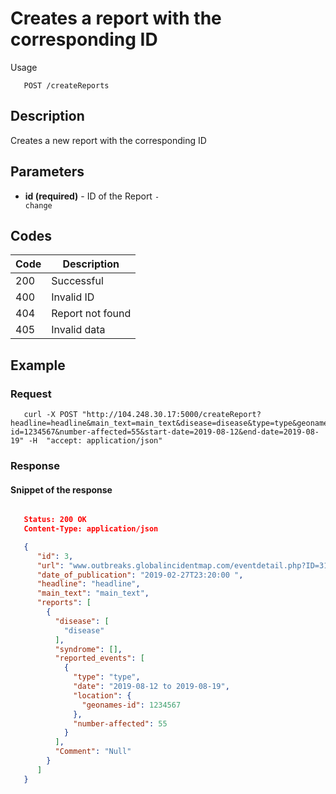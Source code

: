 # Creates a report with the corresponding ID

Usage
```
   POST /createReports
```
## Description
Creates a new report with the corresponding ID

## Parameters
- **id (required)** - ID of the Report <code>- change</code>

## Codes

| Code | Description |
| ---- | ---------- |
| 200  | Successful |
| 400  | Invalid ID |
| 404  | Report not found |
| 405  | Invalid data |

## Example

### Request
```
   curl -X POST "http://104.248.30.17:5000/createReport?headline=headline&main_text=main_text&disease=disease&type=type&geonames-id=1234567&number-affected=55&start-date=2019-08-12&end-date=2019-08-19" -H  "accept: application/json"
```
### Response
#### Snippet of the response ####
```JSON

   Status: 200 OK
   Content-Type: application/json

   {
      "id": 3,
      "url": "www.outbreaks.globalincidentmap.com/eventdetail.php?ID=31146",
      "date_of_publication": "2019-02-27T23:20:00 ",
      "headline": "headline",
      "main_text": "main_text",
      "reports": [
        {
          "disease": [
            "disease"
          ],
          "syndrome": [],
          "reported_events": [
            {
              "type": "type",
              "date": "2019-08-12 to 2019-08-19",
              "location": {
                "geonames-id": 1234567
              },
              "number-affected": 55
            }
          ],
          "Comment": "Null"
        }
      ]
   }
```

